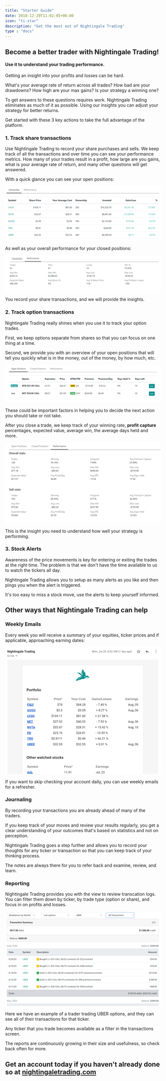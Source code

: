 ```yaml
---
title: "Starter Guide"
date: 2018-12-29T11:02:05+06:00
icon: "ti-star"
description: "Get the most out of Nightingale Trading"
type : "docs"
---
```


## Become a better trader with Nightingale Trading!

#### Use it to understand your trading performance.

Getting an insight into your profits and losses can be hard.

What's your average rate of return across all trades? How bad are your drawdowns? How high are your max gains? Is your strategy a winning one?

To get answers to these questions requires work. Nightingale Trading eliminates as much of it as possible. Using our insights you can adjust your strategy for better returns.

Get started with these 3 key actions to take the full advantage of the platform.

### 1. Track share transactions

Use Nightingale Trading to record your share purchases and sells. We keep track of all the transactions and over time you can see your performance metrics. How many of your trades result in a profit, how large are you gains, what is your average rate of return, and many other questions will get answered.

With a quick glance you can see your open positions:

![share ownership](shareownership.png "image")

As well as your overall performance for your closed positions:

![share performance](shareperformance.png "image")

You record your share transactions, and we will provide the insights.


### 2. Track option transactions

Nightingale Trading really shines when you use it to track your option trades.

First, we keep options separate from shares so that you can focus on one thing at a time.

Second, we provide you with an overview of your open positions that will tell you quickly what is in the money, out of the money, by how much, etc.

![options ownership](optionsownership.png "image")

These could be important factors in helping you to decide the next action you should take or not take.

After you close a trade, we keep track of your winning rate, **profit capture** percentages, expected value, average win, the average days held and more.

![options performance](optionsperformance.png "image")

This is the insight you need to understand how well your strategy is performing.


### 3. Stock Alerts

Awareness of the price movements is key for entering or exiting the trades at the right time. The problem is that we don't have the time available to us to watch the tickers all day.

Nightingale Trading allows you to setup as many alerts as you like and then pings you when the alert is triggered.

It's too easy to miss a stock move, use the alerts to keep yourself informed.

## Other ways that Nightingale Trading can help

### Weekly Emails

Every week you will receive a summary of your equities, ticker prices and if applicable, approaching earning dates:

![review](review.png "image")

If you want to skip checking your account daily, you can use weekly emails for a refresher.


### Journaling

By recording your transactions you are already ahead of many of the traders.

If you keep track of your moves and review your results regularly, you get a clear understanding of your outcomes that's based on statistics and not on perception.

Nightingale Trading goes a step further and allows you to record your thoughts for any ticker or transaction so that you can keep track of your thinking process.

The notes are always there for you to refer back and examine, review, and learn.

### Reporting

Nightingale Trading provides you with the view to review transcation logs. You can filter them down by ticker, by trade type (option or share), and focus in on profits and losses.

![transactions](transactions.png "image")

Here we have an example of a trader trading UBER options, and they can see all of their transactions for that ticker.

Any ticker that you trade becomes available as a filter in the transactions screen.

The reports are continuously growing in their size and usefulness, so check back often for more.

## Get an account today if you haven't already done so at [nightingaletrading.com](https://www.nightingaletrading.com)


